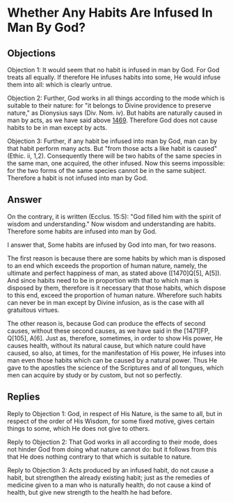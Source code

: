 # Whether Any Habits Are Infused In Man By God?

## Objections

Objection 1: It would seem that no habit is infused in man by God. For God treats all equally. If therefore He infuses habits into some, He would infuse them into all: which is clearly untrue.

Objection 2: Further, God works in all things according to the mode which is suitable to their nature: for "it belongs to Divine providence to preserve nature," as Dionysius says (Div. Nom. iv). But habits are naturally caused in man by acts, as we have said above [1469](A[2]). Therefore God does not cause habits to be in man except by acts.

Objection 3: Further, if any habit be infused into man by God, man can by that habit perform many acts. But "from those acts a like habit is caused" (Ethic. ii, 1,2). Consequently there will be two habits of the same species in the same man, one acquired, the other infused. Now this seems impossible: for the two forms of the same species cannot be in the same subject. Therefore a habit is not infused into man by God.

## Answer

On the contrary, it is written (Ecclus. 15:5): "God filled him with the spirit of wisdom and understanding." Now wisdom and understanding are habits. Therefore some habits are infused into man by God.

I answer that, Some habits are infused by God into man, for two reasons.

The first reason is because there are some habits by which man is disposed to an end which exceeds the proportion of human nature, namely, the ultimate and perfect happiness of man, as stated above ([1470]Q[5], A[5]). And since habits need to be in proportion with that to which man is disposed by them, therefore is it necessary that those habits, which dispose to this end, exceed the proportion of human nature. Wherefore such habits can never be in man except by Divine infusion, as is the case with all gratuitous virtues.

The other reason is, because God can produce the effects of second causes, without these second causes, as we have said in the [1471]FP, Q[105], A[6]. Just as, therefore, sometimes, in order to show His power, He causes health, without its natural cause, but which nature could have caused, so also, at times, for the manifestation of His power, He infuses into man even those habits which can be caused by a natural power. Thus He gave to the apostles the science of the Scriptures and of all tongues, which men can acquire by study or by custom, but not so perfectly.

## Replies

Reply to Objection 1: God, in respect of His Nature, is the same to all, but in respect of the order of His Wisdom, for some fixed motive, gives certain things to some, which He does not give to others.

Reply to Objection 2: That God works in all according to their mode, does not hinder God from doing what nature cannot do: but it follows from this that He does nothing contrary to that which is suitable to nature.

Reply to Objection 3: Acts produced by an infused habit, do not cause a habit, but strengthen the already existing habit; just as the remedies of medicine given to a man who is naturally health, do not cause a kind of health, but give new strength to the health he had before.
